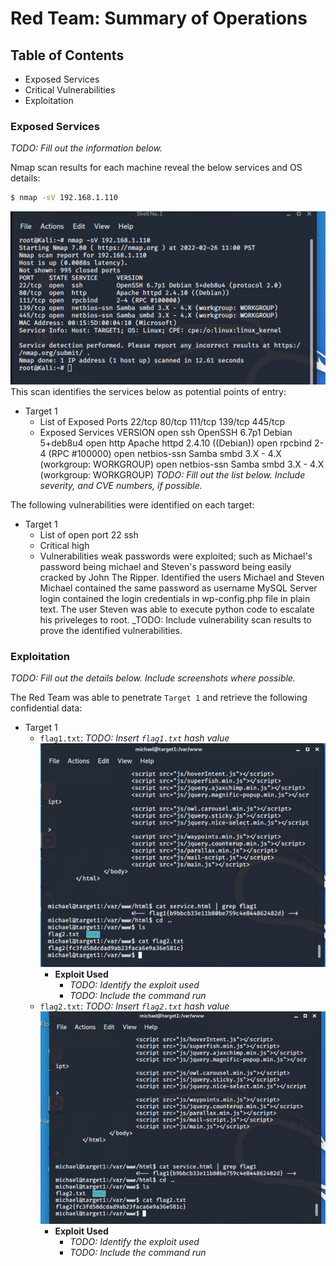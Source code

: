 # Red Team: Summary of Operations

## Table of Contents
- Exposed Services
- Critical Vulnerabilities
- Exploitation

### Exposed Services
_TODO: Fill out the information below._

Nmap scan results for each machine reveal the below services and OS details:
```bash
$ nmap -sV 192.168.1.110  
```
![](Images/Project3NmapScan.png)  
This scan identifies the services below as potential points of entry:
- Target 1
  - List of Exposed Ports
    22/tcp
    80/tcp
    111/tcp
    139/tcp
    445/tcp
  - Exposed Services      VERSION
    open ssh              OpenSSH 6.7p1 Debian 5+deb8u4
    open http             Apache httpd 2.4.10 ((Debian))
    open rpcbind          2-4 (RPC #100000)
    open netbios-ssn      Samba smbd 3.X - 4.X (workgroup: WORKGROUP) 
    open netbios-ssn      Samba smbd 3.X - 4.X (workgroup: WORKGROUP)
_TODO: Fill out the list below. Include severity, and CVE numbers, if possible._

The following vulnerabilities were identified on each target:
- Target 1
  - List of
    open port 22 ssh
  - Critical
    high
  - Vulnerabilities
    weak passwords were exploited; such as Michael's password being michael and Steven's password being easily cracked by John The Ripper. 
    Identified the users Michael and Steven
    Michael contained the same password as username
    MySQL Server login contained the login credentials in wp-config.php file in plain text. 
    The user Steven was able to execute python code to escalate his priveleges to root.
_TODO: Include vulnerability scan results to prove the identified vulnerabilities.

### Exploitation
_TODO: Fill out the details below. Include screenshots where possible._

The Red Team was able to penetrate `Target 1` and retrieve the following confidential data:
- Target 1
  - `flag1.txt`: _TODO: Insert `flag1.txt` hash value_
![](Images/Flag1ScreenShot.png)
    - **Exploit Used**
      - _TODO: Identify the exploit used_
      - _TODO: Include the command run_ 
  - `flag2.txt`: _TODO: Insert `flag2.txt` hash value_
![](Images/Flag2ScreenShot.png)
    - **Exploit Used**
      - _TODO: Identify the exploit used_
      - _TODO: Include the command run_
